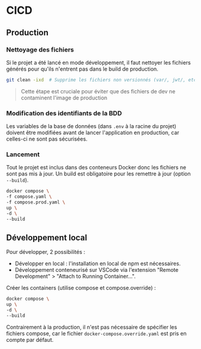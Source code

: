 # CICD

## Production

### Nettoyage des fichiers

Si le projet a été lancé en mode développement, il faut nettoyer les fichiers générés pour qu'ils n'entrent pas dans le build de production.

```bash
git clean -ixd  # Supprime les fichiers non versionnés (var/, jwt/, etc.)
```

> Cette étape est cruciale pour éviter que des fichiers de dev ne contaminent l'image de production

### Modification des identifiants de la BDD

Les variables de la base de données (dans `.env` à la racine du projet) doivent être modifiées avant de lancer l'application en production, car celles-ci ne sont pas sécurisées.

### Lancement

Tout le projet est inclus dans des conteneurs Docker donc les fichiers ne sont pas mis à jour. Un build est obligatoire pour les remettre à jour (option `--build`).

```bash
docker compose \
-f compose.yaml \
-f compose.prod.yaml \
up \
-d \
--build
```

## Développement local

Pour développer, 2 possibilités :

- Développer en local : l'installation en local de npm est nécessaires.
- Développement conteneurisé sur VSCode via l'extension "Remote Development" > "Attach to Running Container...".

Créer les containers (utilise compose et compose.override) :

```bash
docker compose \
up \
-d \
--build
```

Contrairement à la production, il n'est pas nécessaire de spécifier les fichiers compose, car le fichier `docker-compose.override.yaml` est pris en compte par défaut.
